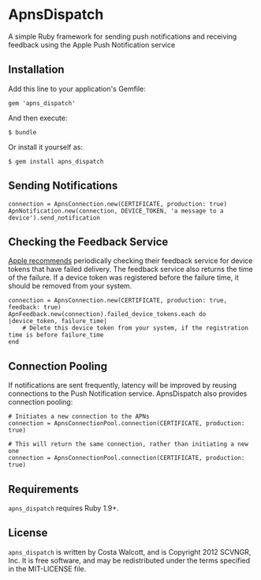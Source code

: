 # ApnsDispatch

A simple Ruby framework for sending push notifications and receiving feedback using the Apple Push Notification service

## Installation

Add this line to your application's Gemfile:

    gem 'apns_dispatch'

And then execute:

    $ bundle

Or install it yourself as:

    $ gem install apns_dispatch

## Sending Notifications

    connection = ApnsConnection.new(CERTIFICATE, production: true)
    ApnNotification.new(connection, DEVICE_TOKEN, 'a message to a device').send_notification

## Checking the Feedback Service

[Apple recommends](https://developer.apple.com/library/ios/#documentation/NetworkingInternet/Conceptual/RemoteNotificationsPG/CommunicatingWIthAPS/CommunicatingWIthAPS.html#//apple_ref/doc/uid/TP40008194-CH101-SW3)
periodically checking their feedback service for device tokens that have failed delivery. The feedback
service also returns the time of the failure. If a device token was registered before the failure time,
it should be removed from your system.

    connection = ApnsConnection.new(CERTIFICATE, production: true, feedback: true)
    ApnFeedback.new(connection).failed_device_tokens.each do |device_token, failure_time|
        # Delete this device token from your system, if the registration time is before failure_time
    end

## Connection Pooling

If notifications are sent frequently, latency will be improved by reusing connections to the Push
Notification service. ApnsDispatch also provides connection pooling:

    # Initiates a new connection to the APNs
    connection = ApnsConnectionPool.connection(CERTIFICATE, production: true)

    # This will return the same connection, rather than initiating a new one
    connection = ApnsConnectionPool.connection(CERTIFICATE, production: true)

## Requirements

`apns_dispatch` requires Ruby 1.9+.

## License

`apns_dispatch` is written by Costa Walcott, and is Copyright 2012 SCVNGR, Inc. It is free software,
and may be redistributed under the terms specified in the MIT-LICENSE file.
